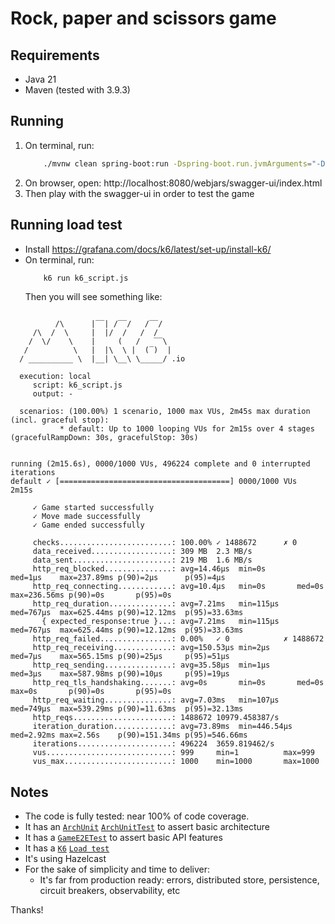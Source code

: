 # Rock, paper and scissors game

## Requirements

* Java 21
* Maven (tested with 3.9.3)

## Running

1. On terminal, run:
    ```bash
        ./mvnw clean spring-boot:run -Dspring-boot.run.jvmArguments="-DDEFAULT_BOUNDED_ELASTIC_ON_VIRTUAL_THREAD=true"
    ``` 
2. On browser, open: http://localhost:8080/webjars/swagger-ui/index.html
3. Then play with the swagger-ui in order to test the game

## Running load test

* Install https://grafana.com/docs/k6/latest/set-up/install-k6/
* On terminal, run:
    ```bash
        k6 run k6_script.js
    ```
  Then you will see something like:

```

          /\      |‾‾| /‾‾/   /‾‾/   
     /\  /  \     |  |/  /   /  /    
    /  \/    \    |     (   /   ‾‾\  
   /          \   |  |\  \ |  (‾)  | 
  / __________ \  |__| \__\ \_____/ .io

  execution: local
     script: k6_script.js
     output: -

  scenarios: (100.00%) 1 scenario, 1000 max VUs, 2m45s max duration (incl. graceful stop):
           * default: Up to 1000 looping VUs for 2m15s over 4 stages (gracefulRampDown: 30s, gracefulStop: 30s)


running (2m15.6s), 0000/1000 VUs, 496224 complete and 0 interrupted iterations
default ✓ [======================================] 0000/1000 VUs  2m15s

     ✓ Game started successfully
     ✓ Move made successfully
     ✓ Game ended successfully

     checks.........................: 100.00% ✓ 1488672      ✗ 0      
     data_received..................: 309 MB  2.3 MB/s
     data_sent......................: 219 MB  1.6 MB/s
     http_req_blocked...............: avg=14.46µs  min=0s       med=1µs    max=237.89ms p(90)=2µs      p(95)=4µs     
     http_req_connecting............: avg=10.4µs   min=0s       med=0s     max=236.56ms p(90)=0s       p(95)=0s      
     http_req_duration..............: avg=7.21ms   min=115µs    med=767µs  max=625.44ms p(90)=12.12ms  p(95)=33.63ms 
       { expected_response:true }...: avg=7.21ms   min=115µs    med=767µs  max=625.44ms p(90)=12.12ms  p(95)=33.63ms 
     http_req_failed................: 0.00%   ✓ 0            ✗ 1488672
     http_req_receiving.............: avg=150.53µs min=2µs      med=7µs    max=565.15ms p(90)=25µs     p(95)=51µs    
     http_req_sending...............: avg=35.58µs  min=1µs      med=3µs    max=587.98ms p(90)=10µs     p(95)=19µs    
     http_req_tls_handshaking.......: avg=0s       min=0s       med=0s     max=0s       p(90)=0s       p(95)=0s      
     http_req_waiting...............: avg=7.03ms   min=107µs    med=749µs  max=539.29ms p(90)=11.63ms  p(95)=32.13ms 
     http_reqs......................: 1488672 10979.458387/s
     iteration_duration.............: avg=73.89ms  min=446.54µs med=2.92ms max=2.56s    p(90)=151.34ms p(95)=546.66ms
     iterations.....................: 496224  3659.819462/s
     vus............................: 999     min=1          max=999  
     vus_max........................: 1000    min=1000       max=1000 
```

## Notes

* The code is fully tested: near 100% of code coverage.
* It has
  an [`ArchUnit`](https://www.archunit.org/use-cases) [`ArchUnitTest`](./src/test/java/com/rpsg/ArchUnitTest.java) to
  assert basic architecture
* It has a [`GameE2ETest`](./src/test/java/com/rpsg/GameE2ETest.java) to assert basic API features
* It has a [`K6`](https://k6.io/) [`Load test`](./k6_script.js)
* It's using Hazelcast
* For the sake of simplicity and time to deliver:
    * It's far from production ready: errors, distributed store, persistence, circuit breakers, observability, etc

Thanks!
